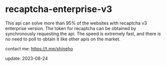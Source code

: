 # recaptcha-enterprise-v3
This api can solve more than 95% of the websites with recaptcha v3 enterprise version. The token for recaptcha can be obtained by synchronously requesting the api. The speed is extremely fast, and there is no need to poll to obtain it like other apis on the market.

contact me: https://t.me/shineho

update: 2023-08-24

